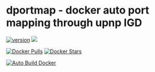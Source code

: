 # dportmap - docker auto port mapping through upnp IGD

[![version](https://images.microbadger.com/badges/version/xenocider/dportmap.svg)](https://microbadger.com/images/xenocider/dportmap "Get your own version badge on microbadger.com")
[![](https://images.microbadger.com/badges/image/xenocider/dportmap.svg)](https://microbadger.com/images/xenocider/dportmap "Get your own image badge on microbadger.com")

[![Docker Pulls](https://img.shields.io/docker/pulls/xenocider/dportmap.svg)](https://hub.docker.com/r/xenocider/dportmap/ "Docker Pulls")
[![Docker Stars](https://img.shields.io/docker/stars/xenocider/dportmap.svg)](https://hub.docker.com/r/xenocider/dportmap/ "Docker Stars")

[![Auto Build Docker](https://github.com/XenosLu/dportmap/actions/workflows/main.yml/badge.svg)](https://github.com/XenosLu/dportmap/actions/workflows/main.yml)


